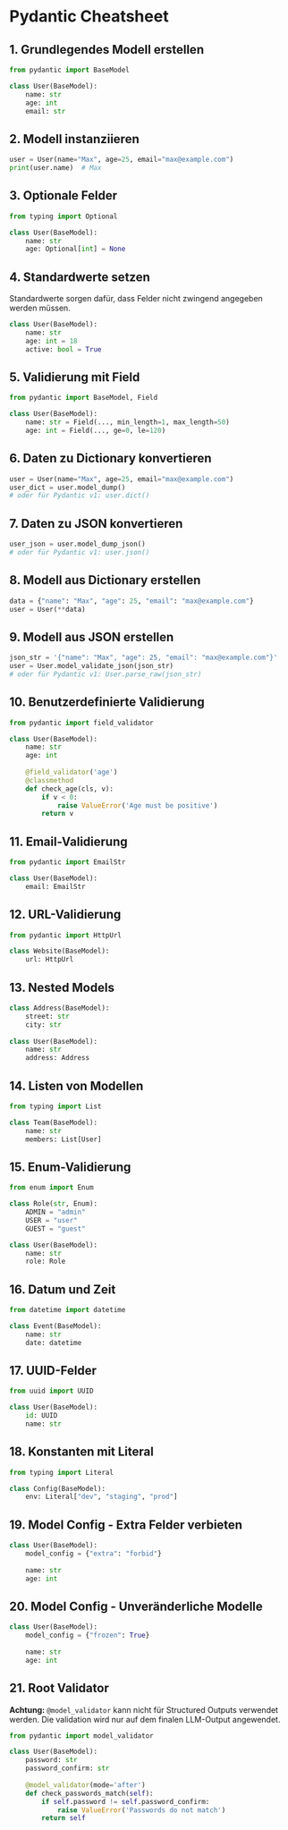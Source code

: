 # Pydantic Cheatsheet 

## 1. Grundlegendes Modell erstellen

```python
from pydantic import BaseModel

class User(BaseModel):
    name: str
    age: int
    email: str
```

## 2. Modell instanziieren

```python
user = User(name="Max", age=25, email="max@example.com")
print(user.name)  # Max
```

## 3. Optionale Felder

```python
from typing import Optional

class User(BaseModel):
    name: str
    age: Optional[int] = None
```

## 4. Standardwerte setzen

Standardwerte sorgen dafür, dass Felder nicht zwingend angegeben werden müssen.

```python
class User(BaseModel):
    name: str
    age: int = 18
    active: bool = True
```

## 5. Validierung mit Field

```python
from pydantic import BaseModel, Field

class User(BaseModel):
    name: str = Field(..., min_length=1, max_length=50)
    age: int = Field(..., ge=0, le=120)
```

## 6. Daten zu Dictionary konvertieren

```python
user = User(name="Max", age=25, email="max@example.com")
user_dict = user.model_dump()
# oder für Pydantic v1: user.dict()
```

## 7. Daten zu JSON konvertieren

```python
user_json = user.model_dump_json()
# oder für Pydantic v1: user.json()
```

## 8. Modell aus Dictionary erstellen

```python
data = {"name": "Max", "age": 25, "email": "max@example.com"}
user = User(**data)
```

## 9. Modell aus JSON erstellen

```python
json_str = '{"name": "Max", "age": 25, "email": "max@example.com"}'
user = User.model_validate_json(json_str)
# oder für Pydantic v1: User.parse_raw(json_str)
```

## 10. Benutzerdefinierte Validierung

```python
from pydantic import field_validator

class User(BaseModel):
    name: str
    age: int
    
    @field_validator('age')
    @classmethod
    def check_age(cls, v):
        if v < 0:
            raise ValueError('Age must be positive')
        return v
```

## 11. Email-Validierung

```python
from pydantic import EmailStr

class User(BaseModel):
    email: EmailStr
```

## 12. URL-Validierung

```python
from pydantic import HttpUrl

class Website(BaseModel):
    url: HttpUrl
```

## 13. Nested Models

```python
class Address(BaseModel):
    street: str
    city: str
    
class User(BaseModel):
    name: str
    address: Address
```

## 14. Listen von Modellen

```python
from typing import List

class Team(BaseModel):
    name: str
    members: List[User]
```

## 15. Enum-Validierung

```python
from enum import Enum

class Role(str, Enum):
    ADMIN = "admin"
    USER = "user"
    GUEST = "guest"

class User(BaseModel):
    name: str
    role: Role
```

## 16. Datum und Zeit

```python
from datetime import datetime

class Event(BaseModel):
    name: str
    date: datetime
```

## 17. UUID-Felder

```python
from uuid import UUID

class User(BaseModel):
    id: UUID
    name: str
```

## 18. Konstanten mit Literal

```python
from typing import Literal

class Config(BaseModel):
    env: Literal["dev", "staging", "prod"]
```

## 19. Model Config - Extra Felder verbieten

```python
class User(BaseModel):
    model_config = {"extra": "forbid"}
    
    name: str
    age: int
```

## 20. Model Config - Unveränderliche Modelle

```python
class User(BaseModel):
    model_config = {"frozen": True}
    
    name: str
    age: int
```

## 21. Root Validator

**Achtung:** `@model_validator` kann nicht für Structured Outputs verwendet werden. Die validation wird nur auf dem finalen LLM-Output angewendet.

```python
from pydantic import model_validator

class User(BaseModel):
    password: str
    password_confirm: str
    
    @model_validator(mode='after')
    def check_passwords_match(self):
        if self.password != self.password_confirm:
            raise ValueError('Passwords do not match')
        return self
```
